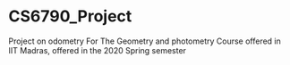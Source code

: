 # CS6790_Project
Project on odometry For The Geometry and photometry Course offered in IIT Madras, offered in the 2020 Spring semester
